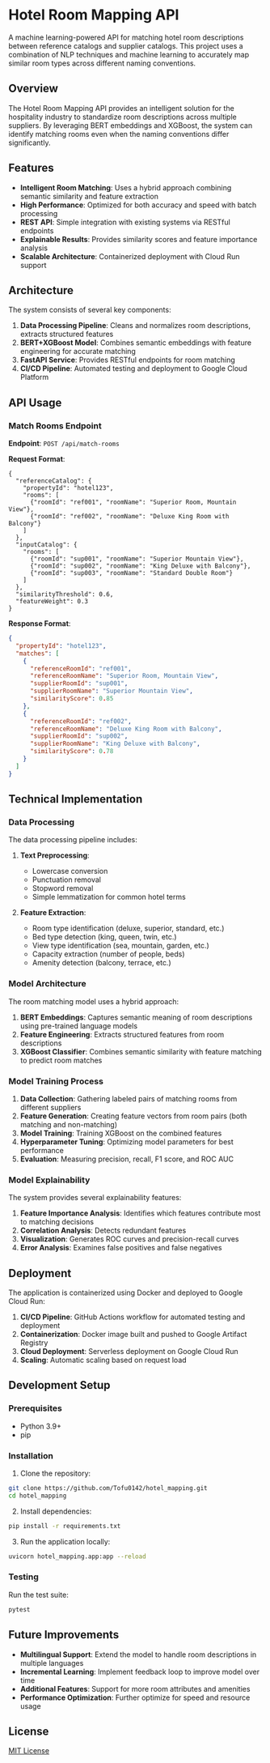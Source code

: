 # Hotel Room Mapping API

A machine learning-powered API for matching hotel room descriptions between reference catalogs and supplier catalogs. This project uses a combination of NLP techniques and machine learning to accurately map similar room types across different naming conventions.

## Overview

The Hotel Room Mapping API provides an intelligent solution for the hospitality industry to standardize room descriptions across multiple suppliers. By leveraging BERT embeddings and XGBoost, the system can identify matching rooms even when the naming conventions differ significantly.

## Features

- **Intelligent Room Matching**: Uses a hybrid approach combining semantic similarity and feature extraction
- **High Performance**: Optimized for both accuracy and speed with batch processing
- **REST API**: Simple integration with existing systems via RESTful endpoints
- **Explainable Results**: Provides similarity scores and feature importance analysis
- **Scalable Architecture**: Containerized deployment with Cloud Run support

## Architecture

The system consists of several key components:

1. **Data Processing Pipeline**: Cleans and normalizes room descriptions, extracts structured features
2. **BERT+XGBoost Model**: Combines semantic embeddings with feature engineering for accurate matching
3. **FastAPI Service**: Provides RESTful endpoints for room matching
4. **CI/CD Pipeline**: Automated testing and deployment to Google Cloud Platform

## API Usage

### Match Rooms Endpoint

**Endpoint**: `POST /api/match-rooms`

**Request Format**:

```
{
  "referenceCatalog": {
    "propertyId": "hotel123",
    "rooms": [
      {"roomId": "ref001", "roomName": "Superior Room, Mountain View"},
      {"roomId": "ref002", "roomName": "Deluxe King Room with Balcony"}
    ]
  },
  "inputCatalog": {
    "rooms": [
      {"roomId": "sup001", "roomName": "Superior Mountain View"},
      {"roomId": "sup002", "roomName": "King Deluxe with Balcony"},
      {"roomId": "sup003", "roomName": "Standard Double Room"}
    ]
  },
  "similarityThreshold": 0.6,
  "featureWeight": 0.3
}
```

**Response Format**:
```json
{
  "propertyId": "hotel123",
  "matches": [
    {
      "referenceRoomId": "ref001",
      "referenceRoomName": "Superior Room, Mountain View",
      "supplierRoomId": "sup001",
      "supplierRoomName": "Superior Mountain View",
      "similarityScore": 0.85
    },
    {
      "referenceRoomId": "ref002",
      "referenceRoomName": "Deluxe King Room with Balcony",
      "supplierRoomId": "sup002",
      "supplierRoomName": "King Deluxe with Balcony",
      "similarityScore": 0.78
    }
  ]
}
```

## Technical Implementation

### Data Processing

The data processing pipeline includes:

1. **Text Preprocessing**:
   - Lowercase conversion
   - Punctuation removal
   - Stopword removal
   - Simple lemmatization for common hotel terms

2. **Feature Extraction**:
   - Room type identification (deluxe, superior, standard, etc.)
   - Bed type detection (king, queen, twin, etc.)
   - View type identification (sea, mountain, garden, etc.)
   - Capacity extraction (number of people, beds)
   - Amenity detection (balcony, terrace, etc.)

### Model Architecture

The room matching model uses a hybrid approach:

1. **BERT Embeddings**: Captures semantic meaning of room descriptions using pre-trained language models
2. **Feature Engineering**: Extracts structured features from room descriptions
3. **XGBoost Classifier**: Combines semantic similarity with feature matching to predict room matches

### Model Training Process

1. **Data Collection**: Gathering labeled pairs of matching rooms from different suppliers
2. **Feature Generation**: Creating feature vectors from room pairs (both matching and non-matching)
3. **Model Training**: Training XGBoost on the combined features
4. **Hyperparameter Tuning**: Optimizing model parameters for best performance
5. **Evaluation**: Measuring precision, recall, F1 score, and ROC AUC

### Model Explainability

The system provides several explainability features:

1. **Feature Importance Analysis**: Identifies which features contribute most to matching decisions
2. **Correlation Analysis**: Detects redundant features
3. **Visualization**: Generates ROC curves and precision-recall curves
4. **Error Analysis**: Examines false positives and false negatives

## Deployment

The application is containerized using Docker and deployed to Google Cloud Run:

1. **CI/CD Pipeline**: GitHub Actions workflow for automated testing and deployment
2. **Containerization**: Docker image built and pushed to Google Artifact Registry
3. **Cloud Deployment**: Serverless deployment on Google Cloud Run
4. **Scaling**: Automatic scaling based on request load

## Development Setup

### Prerequisites

- Python 3.9+
- pip

### Installation

1. Clone the repository:
```bash
git clone https://github.com/Tofu0142/hotel_mapping.git
cd hotel_mapping
```

2. Install dependencies:
```bash
pip install -r requirements.txt
```

3. Run the application locally:
```bash
uvicorn hotel_mapping.app:app --reload
```

### Testing

Run the test suite:
```bash
pytest
```

## Future Improvements

- **Multilingual Support**: Extend the model to handle room descriptions in multiple languages
- **Incremental Learning**: Implement feedback loop to improve model over time
- **Additional Features**: Support for more room attributes and amenities
- **Performance Optimization**: Further optimize for speed and resource usage

## License

[MIT License](LICENSE)